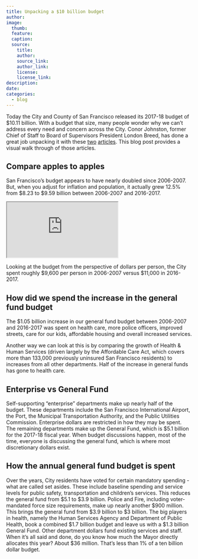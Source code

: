 ```yaml
---
title: Unpacking a $10 billion budget
author:
image:
  thumb:
  feature:
  caption:
  source:
    title:
    author:
    source_link:
    author_link:
    license:
    license_link:
description:
date:
categories:
  - blog
---
```



Today the City and County of San Francisco released its 2017-18 budget of $10.11 billion. With a budget that size, many people wonder why we can’t address every need and concern across the City. Conor Johnston, former Chief of Staff to Board of Supervisors President London Breed, has done a great job unpacking it with these [two](http://www.sfexaminer.com/where-did-all-our-money-go/) [articles](http://www.sfexaminer.com/san-franciscos-9-billion-question/). This blog post provides a visual walk through of those articles.

## Compare apples to apples

San Francisco’s budget appears to have nearly doubled since 2006-2007. But, when you adjust for inflation and population, it actually grew 12.5% from $8.23 to $9.59 billion between 2006-2007 and 2016-2017.
<iframe src="https://docs.google.com/spreadsheets/d/e/2PACX-1vTBbqmVbh-BhYw7KJBhX0byaZalQF4bE60n6vLk4Fo3f9lgBXWVmtu4cPQ8XyNidwmQlWVuIp2MFRrD/pubchart?oid=925764915&amp;format=interactive"></iframe>

Looking at the budget from the perspective of dollars per person, the City spent roughly $9,600 per person in 2006-2007 versus $11,000 in 2016-2017.

## How did we spend the increase in the general fund budget

The $1.05 billion increase in our general fund budget between 2006-2007 and 2016-2017 was spent on health care, more police officers, improved streets, care for our kids, affordable housing and overall increased services.

Another way we can look at this is by comparing the growth of Health & Human Services (driven largely by the Affordable Care Act, which covers more than 133,000 previously uninsured San Francisco residents) to increases from all other departments. Half of the increase in general funds has gone to health care.

## Enterprise vs General Fund

Self-supporting “enterprise” departments make up nearly half of the budget. These departments include the San Francisco International Airport, the Port, the Municipal Transportation Authority, and the Public Utilities Commission. Enterprise dollars are restricted in how they may be spent. The remaining departments make up the General Fund, which is $5.1 billion for the 2017-18 fiscal year. When budget discussions happen, most of the time, everyone is discussing the general fund, which is where most discretionary dollars exist.

## How the annual general fund budget is spent

Over the years, City residents have voted for certain mandatory spending - what are called set asides. These include baseline spending and service levels for public safety, transportation and children’s services. This reduces the general fund from $5.1 to $3.9 billion. Police and Fire, including voter-mandated force size requirements, make up nearly another $900 million. This brings the general fund from $3.9 billion to $3 billion. The big players in health, namely the Human Services Agency and Department of Public Health, book a combined $1.7 billion budget and leave us with a $1.3 billion General Fund. Other department dollars fund existing services and staff. When it’s all said and done, do you know how much the Mayor directly allocates this year? About $36 million. That’s less than 1% of a ten billion dollar budget.

&nbsp;